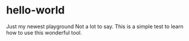 # hello-world
Just my newest playground
Not a lot to say. This is a simple test to learn how to use this wonderful tool.
